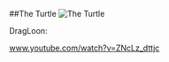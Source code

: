 ##The Turtle
![The Turtle](http://i.imgur.com/QQoR54G.jpg)

DragLoon:

www.youtube.com/watch?v=ZNcLz_dttjc
